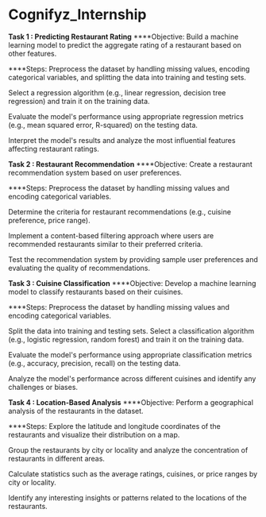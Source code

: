 # Cognifyz_Internship

**Task 1 : Predicting Restaurant Rating**
****Objective: Build a machine learning model to predict the
aggregate rating of a restaurant based on other features.

****Steps:
Preprocess the dataset by handling missing values,
encoding categorical variables, and splitting the data
into training and testing sets.

Select a regression algorithm (e.g., linear regression,
decision tree regression) and train it on the training data.

Evaluate the model's performance using appropriate
regression metrics (e.g., mean squared error, R-squared)
on the testing data.

Interpret the model's results and analyze the most
influential features affecting restaurant ratings.


**Task 2 : Restaurant Recommendation**
****Objective: Create a restaurant recommendation
system based on user preferences.

****Steps:
Preprocess the dataset by handling missing
values and encoding categorical variables.

Determine the criteria for restaurant
recommendations (e.g., cuisine preference,
price range).

Implement a content-based filtering
approach where users are recommended
restaurants similar to their preferred criteria.

Test the recommendation system by
providing sample user preferences and
evaluating the quality of recommendations.

**Task 3 : Cuisine Classification**
****Objective: Develop a machine learning model to
classify restaurants based on their cuisines.

****Steps:
Preprocess the dataset by handling missing values
and encoding categorical variables.

Split the data into training and testing sets.
Select a classification algorithm (e.g., logistic
regression, random forest) and train it on the
training data.

Evaluate the model's performance using
appropriate classification metrics (e.g., accuracy,
precision, recall) on the testing data.

Analyze the model's performance across different
cuisines and identify any challenges or biases.


**Task 4 : Location-Based Analysis**
****Objective: Perform a geographical analysis of the
restaurants in the dataset.

****Steps:
Explore the latitude and longitude coordinates of
the restaurants and visualize their distribution on a
map.

Group the restaurants by city or locality and
analyze the concentration of restaurants in
different areas.

Calculate statistics such as the average ratings,
cuisines, or price ranges by city or locality.

Identify any interesting insights or patterns related
to the locations of the restaurants.
